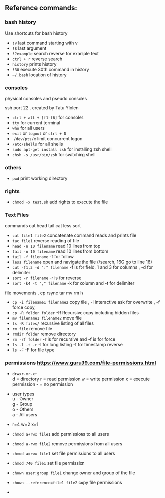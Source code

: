 ## Reference commands:


### bash history

Use shortcuts for bash history

* `!v`  last command starting with v
* `!$`   last argument
* `!?example` search reverse for example text
* `ctrl + r`  reverse search
* `history`   prints history
* `!30`  execute 30th command in history
* `~/.bash` location of history



### consoles

physical consoles and pseudo consoles

ssh port 22 .  created by Tatu Ylolen

* `ctrl + alt + [f1-f6]`  for consoles
* `tty`   for current terminal
* `who` for all users
* `exit` or `logout` or `ctrl + D`
*  `/dev/pts/x`  limit concurrent logon 
* `/etc/shells` for all shells
* `sudo apt-get install zsh` for installing zsh shell
* `chsh -s /usr/bin/zsh`  for switching shell

### others

* `pwd` print working directory

### rights

* `chmod +x test.sh`  add rights to execute the file

### Text Files

commands cat head tail cat less sort

* `cat file1 file2`   concatenate command reads and prints file
* `tac file1`  reverse reading of file
* `head -n 10 filename`  read 10 lines from top
* `tail -n 10 filename` read 10 lines from bottom
* `tail -f filename`   -f for follow
* `less filename`  open and navigate the file (/search, 16G go to line 16)
* `cut -f1,3 -d ":" filename`  -f is for field, 1 and 3 for columns , -d for delimiter 
* `sort -r filename` -r is for reverse
* `sort -k4 -t "," filename` -k for column and -t for delimiter

file movements . cp rsync tar mv rm ls 

* `cp -i filename1 filename2` copy file , -i interactive ask for overwrite , -f force copy, 
* `cp -R folder folder` -R Recursive copy including hidden files
* `mv filename1 filename2` move file
* `ls -R files/` recursive listing of all files
* `rm file`  remove file 
* `rmdir folder` remove directory
* `rm -rf folder` -r is for recursive and -f is for force
* `ls -l -t -r` -l for long listing -t for timestamp reverse
* `ls -F` -F for file type


### permissions  https://www.guru99.com/file-permissions.html
* `drwxr-xr-x+`   <br>
            d = directory
            r = read permission
            w = write permission
            x = execute permission
            - = no permission
* user types  <br>
            u - Owner  <br>
            g - Group  <br>
            o - Others  <br>
            a - All users  <br>
* r=4 w=2 x=1

* `chmod a+rwx file1`  add permissions to all users
* `chmod a-rwx file2` remove permissions from all users
* `chmod a=rwx file1` set file permissions to all users
* `chmod 740 file1` set file permission 
* `chown user:group file1` change owner and group of the file
* `chown --reference=file1 file2` copy file permissions
*









